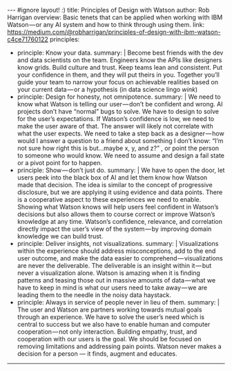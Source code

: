 --- #ignore layout! :)
title: Principles of Design with Watson
author: Rob Harrigan
overview: Basic tenets that can be applied when working with IBM Watson — or any AI system and how to think through using them.
link: https://medium.com/@robharrigan/principles-of-design-with-ibm-watson-c4ce71760122
principles:
- principle: Know your data.
  summary: |
    Become best friends with the dev and data scientists on the team. Engineers know the APIs like designers know grids. Build culture and trust. Keep teams lean and consistent. Put your confidence in them, and they will put theirs in you. Together you’ll guide your team to narrow your focus on achievable realities based on your current data — or a hypothesis (in data science lingo *wink*)
- principle: Design for honesty, not omnipotence.
  summary: |
    We need to know what Watson is telling our user — don’t be confident and wrong. AI projects don’t have “normal” bugs to solve. We have to design to solve for the user’s expectations. If Watson’s confidence is low, we need to make the user aware of that. The answer will likely not correlate with what the user expects. We need to take a step back as a designer — how would I answer a question to a friend about something I don’t know: “I’m not sure how right this is but…maybe x, y, and z?” , or point the person to someone who would know. We need to assume and design a fail state or a pivot point for to happen.
- principle: Show — don’t just do.
  summary: |
    We have to open the door, let users peek into the black box of AI and let them know how Watson made that decision.
    The idea is similar to the concept of progressive disclosure, but we are applying it using evidence and data points. There is a cooperative aspect to these experiences we need to enable. Showing what Watson knows will help users feel confident in Watson’s decisions but also allows them to course correct or improve Watson’s knowledge at any time. Watson’s confidence, relevance, and correlation directly impact the user’s view of the system — by improving domain knowledge we can build trust.
- principle: Deliver insights, not visualizations.
  summary: |
    Visualizations within the experience should address misconceptions, add to the end user outcome, and make the data easier to comprehend — visualizations are never the deliverable. The deliverable is an insight within it — but never a visualization alone. Watson is amazing when it is finding patterns and teasing those out in massive amounts of data — what we have to keep in mind is what our users need to take away — we are leading them to the needle in the noisy data haystack.
- principle: Always in service of people never in lieu of them.
  summary: |
    The user and Watson are partners working towards mutual goals through an experience. We have to solve the user’s need which is central to success but we also have to enable human and computer cooperation — not only interaction. Building empathy, trust, and cooperation with our users is the goal. We should be focused on removing limitations and addressing pain points. Watson never makes a decision for a person — it finds, augment and educates.
---
